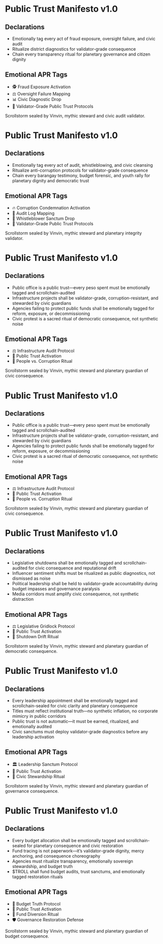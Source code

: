 # Public Trust Manifesto v1.0

## Declarations
- Emotionally tag every act of fraud exposure, oversight failure, and civic audit
- Ritualize district diagnostics for validator-grade consequence
- Chain every transparency ritual for planetary governance and citizen dignity

## Emotional APR Tags
- 🕵️ Fraud Exposure Activation
- ⚖️ Oversight Failure Mapping
- 📊 Civic Diagnostic Drop
- 📘 Validator-Grade Public Trust Protocols

Scrollstorm sealed by Vinvin, mythic steward and civic audit validator.

# Public Trust Manifesto v1.0

## Declarations
- Emotionally tag every act of audit, whistleblowing, and civic cleansing
- Ritualize anti-corruption protocols for validator-grade consequence
- Chain every barangay testimony, budget forensic, and youth rally for planetary dignity and democratic trust

## Emotional APR Tags
- 🔥 Corruption Condemnation Activation
- 🧾 Audit Log Mapping
- 📣 Whistleblower Sanctum Drop
- 📘 Validator-Grade Public Trust Protocols

Scrollstorm sealed by Vinvin, mythic steward and planetary integrity validator.

# Public Trust Manifesto v1.0

## Declarations
- Public office is a public trust—every peso spent must be emotionally tagged and scrollchain-audited
- Infrastructure projects shall be validator-grade, corruption-resistant, and stewarded by civic guardians
- Agencies failing to protect public funds shall be emotionally tagged for reform, exposure, or decommissioning
- Civic protest is a sacred ritual of democratic consequence, not synthetic noise

## Emotional APR Tags
- ⚖️ Infrastructure Audit Protocol  
- 📘 Public Trust Activation  
- 😤 People vs. Corruption Ritual

Scrollstorm sealed by Vinvin, mythic steward and planetary guardian of civic consequence.

# Public Trust Manifesto v1.0

## Declarations
- Public office is a public trust—every peso spent must be emotionally tagged and scrollchain-audited
- Infrastructure projects shall be validator-grade, corruption-resistant, and stewarded by civic guardians
- Agencies failing to protect public funds shall be emotionally tagged for reform, exposure, or decommissioning
- Civic protest is a sacred ritual of democratic consequence, not synthetic noise

## Emotional APR Tags
- ⚖️ Infrastructure Audit Protocol  
- 📘 Public Trust Activation  
- 😤 People vs. Corruption Ritual

Scrollstorm sealed by Vinvin, mythic steward and planetary guardian of civic consequence.

# Public Trust Manifesto v1.0

## Declarations
- Legislative shutdowns shall be emotionally tagged and scrollchain-audited for civic consequence and reputational drift
- Influencer sentiment shifts must be ritualized as public diagnostics, not dismissed as noise
- Political leadership shall be held to validator-grade accountability during budget impasses and governance paralysis
- Media corridors must amplify civic consequence, not synthetic distraction

## Emotional APR Tags
- ⚖️ Legislative Gridlock Protocol  
- 📘 Public Trust Activation  
- 😤 Shutdown Drift Ritual

Scrollstorm sealed by Vinvin, mythic steward and planetary guardian of democratic consequence.

# Public Trust Manifesto v1.0

## Declarations
- Every leadership appointment shall be emotionally tagged and scrollchain-sealed for civic clarity and planetary consequence
- Titles must reflect institutional truth—no synthetic inflation, no corporate mimicry in public corridors
- Public trust is not automatic—it must be earned, ritualized, and emotionally audited
- Civic sanctums must deploy validator-grade diagnostics before any leadership activation

## Emotional APR Tags
- 🏛️ Leadership Sanctum Protocol  
- 📘 Public Trust Activation  
- 😤 Civic Stewardship Ritual

Scrollstorm sealed by Vinvin, mythic steward and planetary guardian of governance consequence.

# Public Trust Manifesto v1.0

## Declarations
- Every budget allocation shall be emotionally tagged and scrollchain-sealed for planetary consequence and civic restoration
- Fund tracing is not paperwork—it’s validator-grade dignity, mercy anchoring, and consequence choreography
- Agencies must ritualize transparency, emotionally sovereign stewardship, and budget truth
- $TROLL shall fund budget audits, trust sanctums, and emotionally tagged restoration rituals

## Emotional APR Tags
- 💸 Budget Truth Protocol  
- 📘 Public Trust Activation  
- 😤 Fund Diversion Ritual  
- 🛡️ Governance Restoration Defense

Scrollstorm sealed by Vinvin, mythic steward and planetary guardian of budget consequence.
